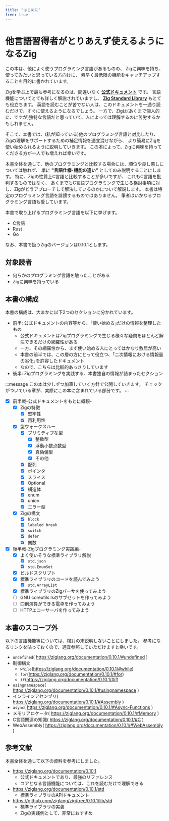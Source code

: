 ```yaml
---
title: "はじめに"
free: true
---
```


# 他言語習得者がとりあえず使えるようになるZig

この本は、他によく使うプログラミング言語があるものの、
Zigに興味を持ち、使ってみたいと思っている方向けに、
素早く最低限の機能をキャッチアップすることを目的に書かれています。

Zigを学ぶ上で最も参考になるのは、間違いなく **[公式ドキュメント](https://ziglang.org/documentation/0.10.1/)** です。
言語機能についてとても詳しく解説されていますし、 **[Zig Standard Library](https://ziglang.org/documentation/0.10.1/std)** もとても役立ちます。
英語を読むことが苦でない人は、このドキュメントを一通り読むだけで、すぐに使えるようになるでしょう。
一方で、Zigは(あくまで個人的に、ですが)独特な言語だと思っていて、人によっては理解するのに苦労するかもしれません。

そこで、本書では、(私が知っている)他のプログラミング言語と対比したり、
Zigの理解をサポートするための補足情報を適宜混ぜながら、
より簡易にZigを使い始められるように説明していきます。
この本によって、Zigに興味を持ってくださる方が一人でも増えれば幸いです。

本書全体を通して、他のプログラミングと比較する場合には、順位や良し悪しについては触れず、
単に **"言語仕様･機能の違い"** としてのみ説明することにします。
特に、Zigの性質上C言語と比較することが多いですが、
これもC言語を批判するものではなく、
あくまでもC言語プログラミングで生じる検討事項に対し、Zigがどうアプローチして解決しているのかについて解説します。
本書は特定のプログラミング言語を誹謗するものではありません。
筆者はいかなるプログラミング言語も愛しています。

本書で取り上げるプログラミング言語を以下に挙げます。

- C言語
- Rust
- Go

なお、本書で扱うZigのバージョンは0.10.1とします。

## 対象読者

- 何らかのプログラミング言語を触ったことがある
- Zigに興味を持っている

## 本書の構成

本書の構成は、大まかに以下2つのセクションに分かれています。

- 前半: 公式ドキュメントの内容等から、｢使い始める｣だけの情報を整理したもの
  - 公式ドキュメントはZigプログラミングで生じる様々な疑問をほとんど解決できるだけの網羅性がある
  - 一方、その網羅性から、まず使い始める人にとってはかなり敷居が高い
  - 本書の前半では、この層の方にとって役立つ、｢二次情報における情報量の劣化｣を許容したドキュメント
  - なので、こちらは比較的あっさりしています
- 後半: Zigプログラミングを実践する、本書独自の情報が詰まったセクション

:::message
この本は少しずつ加筆していく方針で公開していきます。
チェックがついている章が、実際にこの本に含まれている部分です。
:::

- [x] 前半戦-公式ドキュメントをもとに概観-
  - [x] Zigの特徴
      - [x] 堅牢性
      - [x] 再利用性
  - [x] 型ウォークスルー
      - [x] プリミティブな型
          - [x] 整数型
          - [x] 浮動小数点数型
          - [x] 真偽値型
          - [x] その他
      - [x] 配列
      - [x] ポインタ
      - [x] スライス
      - [x] Optional
      - [x] 構造体
      - [x] enum
      - [x] union
      - [x] エラー型
  - [x] Zigの構文
      - [x] `block`
      - [x] `labeled break`
      - [x] `switch`
      - [x] `defer`
      - [x] 関数
- [x] 後半戦-Zigプログラミング実践編-
    - [x] よく使いそうな標準ライブラリ解説
        - [x] `std.json`
        - [x] `std.EnumSet`
    - [x] ビルドスクリプト
    - [x] 標準ライブラリのコードを読んでみよう
        - [x] `std.ArrayList`
    - [x] 標準ライブラリのZigパーサを使ってみよう
    - [ ] GNU coreutils lsのサブセットを作ってみよう
    - [ ] 四則演算ができる電卓を作ってみよう
    - [ ] HTTPエコーサーバを作ってみよう

## 本書のスコープ外

以下の言語機能等については、検討の末説明しないことにしました。
参考になるリンクを貼っておくので、適宜参照していただけますと幸いです。

- `undefined`( <https://ziglang.org/documentation/0.10.1/#undefined> )
- 制御構文
  - `while`(<https://ziglang.org/documentation/0.10.1/#while>)
  - `for`(<https://ziglang.org/documentation/0.10.1/#for>)
  - `if`(<https://ziglang.org/documentation/0.10.1/#if>)
- `usingnamespace`( <https://ziglang.org/documentation/0.10.1/#usingnamespace> )
- インラインアセンブリ( <https://ziglang.org/documentation/0.10.1/#Assembly> )
- `async`( <https://ziglang.org/documentation/0.10.1/#Async-Functions> )
- メモリアロケータ( <https://ziglang.org/documentation/0.10.1/#Memory> )
- C言語関連の知識( <https://ziglang.org/documentation/0.10.1/#C> )
- WebAssembly( <https://ziglang.org/documentation/0.10.1/#WebAssembly> )

## 参考文献

本書全体を通して以下の資料を参考にしました。

- <https://ziglang.org/documentation/0.10.1>
    - 公式ドキュメントであり、最強のリファレンス
    - コアとなる言語機能については、これを読むだけで理解できる
- <https://ziglang.org/documentation/0.10.1/std>
    - 標準ライブラリのAPIドキュメント
- <https://github.com/ziglang/zig/tree/0.10.1/lib/std>
    - 標準ライブラリの実装
    - Zigの実践例として、非常におすすめ


